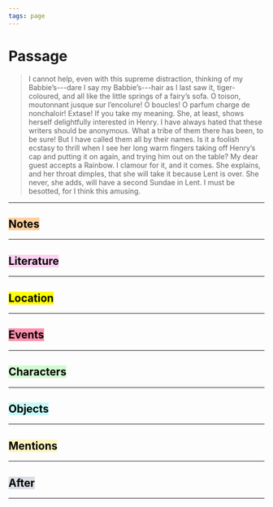 ```yaml
---
tags: page
---
```


# Passage
> I cannot help, even with this supreme distraction, thinking of my Babbie’s---dare I say my Babbie’s---hair as I last saw it, tiger-coloured, and all like the little springs of a fairy’s sofa. O toison, moutonnant jusque sur l’encolure! O boucles! O parfum charge de nonchaloir! Extase! If you take my meaning. She, at least, shows herself delightfully interested in Henry. I have always hated that these writers should be anonymous. What a tribe of them there has been, to be sure! But I have called them all by their names. Is it a foolish ecstasy to thrill when I see her long warm fingers taking off Henry’s cap and putting it on again, and trying him out on the table? My dear guest accepts a Rainbow. I clamour for it, and it comes. She explains, and her throat dimples, that she will take it because Lent is over. She never, she adds, will have a second Sundae in Lent. I must be besotted, for I think this amusing.

---
## <mark style="background: #FFB86CA6;">Notes</mark>
---

## <mark style="background: #FFB8EBA6;">Literature</mark>
---

## <mark class="hltr-purple">Location</mark>
---

## <mark style="background: #FF5582A6;">Events</mark>
---

## <mark style="background: #BBFABBA6;">Characters</mark>
---

## <mark style="background: #ABF7F7A6;">Objects</mark>
---

## <mark style="background: #FFF3A3A6;">Mentions</mark>
---

## <mark style="background: #CACFD9A6;">After</mark>
---
